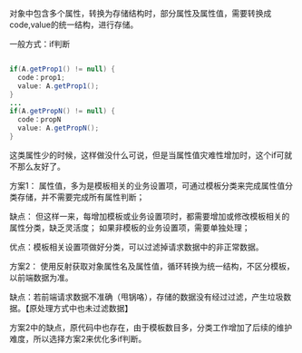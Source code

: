 对象中包含多个属性，转换为存储结构时，部分属性及属性值，需要转换成 code,value的统一结构，进行存储。

一般方式：if判断
```java

if(A.getProp1() != null) {
  code：prop1;
  value: A.getProp1();
}
...
if(A.getPropN() != null) {
  code：propN
  value: A.getPropN();
}
```

这类属性少的时候，这样做没什么可说，但是当属性值灾难性增加时，这个if可就不那么友好了。

方案1：
属性值，多为是模板相关的业务设置项，可通过模板分类来完成属性值分类存储，并不需要完成所有属性判断；

缺点：
但这样一来，每增加模板或业务设置项时，都需要增加或修改模板相关的属性分类，缺乏灵活度；
如果非模板的业务设置项，需要单独处理；

优点：模板相关设置项做好分类，可以过滤掉请求数据中的非正常数据。

方案2：
使用反射获取对象属性名及属性值，循环转换为统一结构，不区分模板，以前端数据为准。

缺点：若前端请求数据不准确（甩锅咯），存储的数据没有经过过滤，产生垃圾数据。【原处理方式中也未过滤数据】

方案2中的缺点，原代码中也存在，由于模板数目多，分类工作增加了后续的维护难度，所以选择方案2来优化多if判断。
